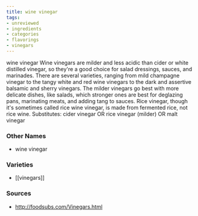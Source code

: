 ```yaml
---
title: wine vinegar
tags:
- unreviewed
- ingredients
- categories
- flavorings
- vinegars
---
```

wine vinegar Wine vinegars are milder and less acidic than cider or white distilled vinegar, so they're a good choice for salad dressings, sauces, and marinades. There are several varieties, ranging from mild champagne vinegar to the tangy white and red wine vinegars to the dark and assertive balsamic and sherry vinegars. The milder vinegars go best with more delicate dishes, like salads, which stronger ones are best for deglazing pans, marinating meats, and adding tang to sauces. Rice vinegar, though it's sometimes called rice wine vinegar, is made from fermented rice, not rice wine. Substitutes: cider vinegar OR rice vinegar (milder) OR malt vinegar

### Other Names

* wine vinegar

### Varieties

* [[vinegars]]

### Sources
* http://foodsubs.com/Vinegars.html
